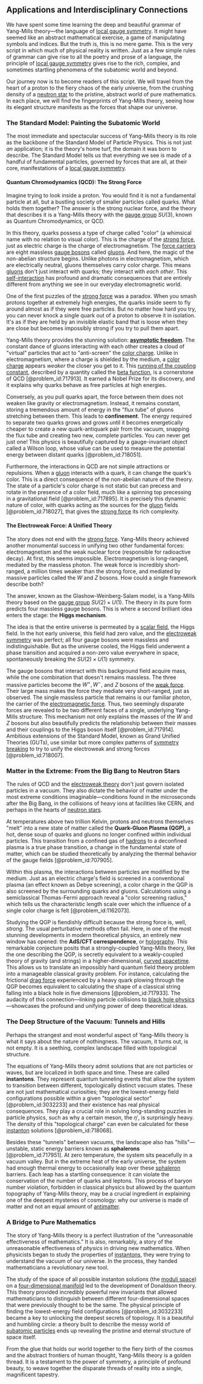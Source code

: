 ## Applications and Interdisciplinary Connections

We have spent some time learning the deep and beautiful grammar of Yang-Mills theory—the language of [local gauge symmetry](@article_id:147578). It might have seemed like an abstract mathematical exercise, a game of manipulating symbols and indices. But the truth is, this is no mere game. This is the very script in which much of physical reality is written. Just as a few simple rules of grammar can give rise to all the poetry and prose of a language, the principle of [local gauge symmetry](@article_id:147578) gives rise to the rich, complex, and sometimes startling phenomena of the subatomic world and beyond.

Our journey now is to become readers of this script. We will travel from the heart of a proton to the fiery chaos of the early universe, from the crushing density of a [neutron star](@article_id:146765) to the pristine, abstract world of pure mathematics. In each place, we will find the fingerprints of Yang-Mills theory, seeing how its elegant structure manifests as the forces that shape our universe.

### The Standard Model: Painting the Subatomic World

The most immediate and spectacular success of Yang-Mills theory is its role as the backbone of the Standard Model of Particle Physics. This is not just *an* application; it is the theory's home turf, the domain it was born to describe. The Standard Model tells us that everything we see is made of a handful of fundamental particles, governed by forces that are all, at their core, manifestations of a [local gauge symmetry](@article_id:147578).

#### Quantum Chromodynamics (QCD): The Strong Force

Imagine trying to look inside a proton. You would find it is not a fundamental particle at all, but a bustling society of smaller particles called quarks. What holds them together? The answer is the strong nuclear force, and the theory that describes it is a Yang-Mills theory with the [gauge group](@article_id:144267) $SU(3)$, known as Quantum Chromodynamics, or QCD.

In this theory, quarks possess a type of charge called "color" (a whimsical name with no relation to visual color). This is the charge of the [strong force](@article_id:154316), just as electric charge is the charge of electromagnetism. The [force carriers](@article_id:160940) are eight massless [gauge bosons](@article_id:199763) called [gluons](@article_id:151233). And here, the magic of the non-abelian structure begins. Unlike photons in electromagnetism, which are electrically neutral, gluons themselves carry color charge. This means [gluons](@article_id:151233) don't just interact with quarks; they interact with *each other*. This [self-interaction](@article_id:200839) has profound and dramatic consequences that are entirely different from anything we see in our everyday electromagnetic world.

One of the first puzzles of the [strong force](@article_id:154316) was a paradox. When you smash protons together at extremely high energies, the quarks inside seem to fly around almost as if they were free particles. But no matter how hard you try, you can never knock a single quark out of a proton to observe it in isolation. It's as if they are held by an invisible elastic band that is loose when they are close but becomes impossibly strong if you try to pull them apart.

Yang-Mills theory provides the stunning solution: **[asymptotic freedom](@article_id:142618)**. The constant dance of gluons interacting with each other creates a cloud of "virtual" particles that act to "anti-screen" the [color charge](@article_id:151430). Unlike in electromagnetism, where a charge is shielded by the medium, a [color charge](@article_id:151430) appears *weaker* the closer you get to it. This [running of the coupling constant](@article_id:187450), described by a quantity called the [beta function](@article_id:143265), is a cornerstone of QCD [@problem_id:717913]. It earned a Nobel Prize for its discovery, and it explains why quarks behave as free particles at high energies.

Conversely, as you pull quarks apart, the force between them does not weaken like gravity or electromagnetism. Instead, it remains constant, storing a tremendous amount of energy in the "flux tube" of gluons stretching between them. This leads to **confinement**. The energy required to separate two quarks grows and grows until it becomes energetically cheaper to create a new quark-antiquark pair from the vacuum, snapping the flux tube and creating two new, complete particles. You can never get just one! This physics is beautifully captured by a gauge-invariant object called a Wilson loop, whose value can be used to measure the potential energy between distant quarks [@problem_id:718051].

Furthermore, the interactions in QCD are not simple attractions or repulsions. When a [gluon](@article_id:159014) interacts with a quark, it can change the quark's color. This is a direct consequence of the non-abelian nature of the theory. The state of a particle's color charge is not static but can precess and rotate in the presence of a color field, much like a spinning top precessing in a gravitational field [@problem_id:717895]. It is precisely this dynamic nature of color, with quarks acting as the sources for the [gluon](@article_id:159014) fields [@problem_id:718027], that gives the [strong force](@article_id:154316) its rich complexity.

#### The Electroweak Force: A Unified Theory

The story does not end with the [strong force](@article_id:154316). Yang-Mills theory achieved another monumental success in unifying two other fundamental forces: electromagnetism and the weak nuclear force (responsible for radioactive decay). At first, this seems impossible. Electromagnetism is long-ranged, mediated by the massless photon. The weak force is incredibly short-ranged, a million times weaker than the strong force, and mediated by massive particles called the $W$ and $Z$ bosons. How could a single framework describe both?

The answer, known as the Glashow-Weinberg-Salam model, is a Yang-Mills theory based on the [gauge group](@article_id:144267) $SU(2) \times U(1)$. The theory in its pure form predicts four massless gauge bosons. This is where a second brilliant idea enters the stage: the **Higgs mechanism**.

The idea is that the entire universe is permeated by a [scalar field](@article_id:153816), the Higgs field. In the hot early universe, this field had zero value, and the [electroweak symmetry](@article_id:148883) was perfect; all four gauge bosons were massless and indistinguishable. But as the universe cooled, the Higgs field underwent a phase transition and acquired a non-zero value everywhere in space, spontaneously breaking the $SU(2) \times U(1)$ symmetry.

The gauge bosons that interact with this background field acquire mass, while the one combination that doesn't remains massless. The three massive particles become the $W^+, W^-,$ and $Z$ bosons of the [weak force](@article_id:157620). Their large mass makes the force they mediate very short-ranged, just as observed. The single massless particle that remains is our familiar photon, the carrier of the [electromagnetic force](@article_id:276339). Thus, two seemingly disparate forces are revealed to be two different faces of a single, underlying Yang-Mills structure. This mechanism not only explains the masses of the $W$ and $Z$ bosons but also beautifully predicts the relationship between their masses and their couplings to the Higgs boson itself [@problem_id:717914]. Ambitious extensions of the Standard Model, known as Grand Unified Theories (GUTs), use similar but more complex patterns of [symmetry breaking](@article_id:142568) to try to unify the electroweak and strong forces [@problem_id:718007].

### Matter in the Extreme: From the Big Bang to Neutron Stars

The rules of QCD and the [electroweak theory](@article_id:137416) don't just govern isolated particles in a vacuum. They also dictate the behavior of matter under the most extreme conditions imaginable—conditions found in the microseconds after the Big Bang, in the collisions of heavy ions at facilities like CERN, and perhaps in the hearts of [neutron stars](@article_id:139189).

At temperatures above two trillion Kelvin, protons and neutrons themselves "melt" into a new state of matter called the **Quark-Gluon Plasma (QGP)**, a hot, dense soup of quarks and gluons no longer confined within individual particles. This transition from a confined gas of [hadrons](@article_id:157831) to a deconfined plasma is a true phase transition, a change in the fundamental state of matter, which can be studied theoretically by analyzing the thermal behavior of the gauge fields [@problem_id:707905].

Within this plasma, the interactions between particles are modified by the medium. Just as an electric charge's field is screened in a conventional plasma (an effect known as Debye screening), a color charge in the QGP is also screened by the surrounding quarks and gluons. Calculations using a semiclassical Thomas-Fermi approach reveal a "color screening radius," which tells us the characteristic length scale over which the influence of a single color charge is felt [@problem_id:1162073].

Studying the QGP is fiendishly difficult because the strong force is, well, *strong*. The usual perturbative methods often fail. Here, in one of the most stunning developments in modern theoretical physics, an entirely new window has opened: the **AdS/CFT correspondence**, or [holography](@article_id:136147). This remarkable conjecture posits that a strongly-coupled Yang-Mills theory, like the one describing the QGP, is secretly equivalent to a weakly-coupled theory of gravity (and strings) in a higher-dimensional, [curved spacetime](@article_id:184444). This allows us to translate an impossibly hard quantum field theory problem into a manageable classical gravity problem. For instance, calculating the frictional [drag force](@article_id:275630) experienced by a heavy quark plowing through the QGP becomes equivalent to calculating the shape of a classical string falling into a black hole in five dimensions [@problem_id:717933]. The audacity of this connection—linking particle collisions to [black hole physics](@article_id:159978)—showcases the profound and unifying power of deep theoretical ideas.

### The Deep Structure of the Vacuum: Tunnels and Hills

Perhaps the strangest and most wonderful aspect of Yang-Mills theory is what it says about the nature of nothingness. The vacuum, it turns out, is not empty. It is a seething, complex landscape filled with topological structure.

The equations of Yang-Mills theory admit solutions that are not particles or waves, but are localized in both space and time. These are called **instantons**. They represent quantum tunneling events that allow the system to transition between different, topologically distinct vacuum states. These are not just mathematical curiosities; they are the lowest-energy field configurations possible within a given "topological sector" [@problem_id:3032233] and their existence has real physical consequences. They play a crucial role in solving long-standing puzzles in particle physics, such as why a certain meson, the $\eta'$, is surprisingly heavy. The density of this "topological charge" can even be calculated for these [instanton](@article_id:137228) solutions [@problem_id:718068].

Besides these "tunnels" between vacuums, the landscape also has "hills"—unstable, static energy barriers known as **sphalerons** [@problem_id:717951]. At zero temperature, the system sits peacefully in a vacuum valley. But in the extreme heat of the early universe, the system had enough thermal energy to occasionally leap over these [sphaleron](@article_id:161115) barriers. Each leap has a startling consequence: it can violate the conservation of the number of quarks and leptons. This process of baryon number violation, forbidden in classical physics but allowed by the quantum topography of Yang-Mills theory, may be a crucial ingredient in explaining one of the deepest mysteries of cosmology: why our universe is made of matter and not an equal amount of [antimatter](@article_id:152937).

### A Bridge to Pure Mathematics

The story of Yang-Mills theory is a perfect illustration of the "unreasonable effectiveness of mathematics." It is also, remarkably, a story of the unreasonable effectiveness of *physics* in driving new mathematics. When physicists began to study the properties of [instantons](@article_id:152997), they were trying to understand the vacuum of our universe. In the process, they handed mathematicians a revolutionary new tool.

The study of the space of all possible instanton solutions (the [moduli space](@article_id:161221)) on a [four-dimensional manifold](@article_id:274457) led to the development of Donaldson theory. This theory provided incredibly powerful new invariants that allowed mathematicians to distinguish between different four-dimensional spaces that were previously thought to be the same. The physical principle of finding the lowest-energy field configurations [@problem_id:3032233] became a key to unlocking the deepest secrets of topology. It is a beautiful and humbling circle: a theory built to describe the messy world of [subatomic particles](@article_id:141998) ends up revealing the pristine and eternal structure of space itself.

From the glue that holds our world together to the fiery birth of the cosmos and the abstract frontiers of human thought, Yang-Mills theory is a golden thread. It is a testament to the power of symmetry, a principle of profound beauty, to weave together the disparate threads of reality into a single, magnificent tapestry.